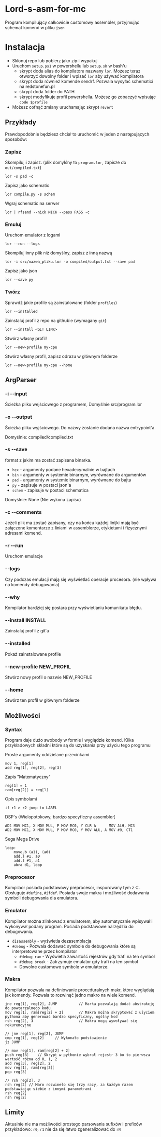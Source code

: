 # Lord-s-asm-for-mc
Program kompilujący całkowicie customowy assembler, przyjmując schemat komend w pliku `json`

# Instalacja
* Sklonuj repo lub pobierz jako zip i wypakuj
* Uruchom `setup.ps1` w powershellu lub `setup.sh` w bash'u
  * skrypt doda alias do kompilatora nazwany `lor`. Możesz teraz otworzyć dowolny folder i wpisać `lor` aby używać kompilatora
  * skrypt doda również komende sendrf. Pozwala wysyłać schematici na redstonefun.pl
  * skrypt doda folder do PATH
  * skrypt modyfikuje profil powershella. Możesz go zobaczyć wpisując `code $profile` 
* Możesz cofnąć zmiany uruchamając skrypt `revert`

## Przykłady
Prawdopodobnie będziesz chciał to uruchomić w jeden z następujących sposobów:

### Zapisz
Skompiluj i zapisz. (plik domylśny to `program.lor`, zapisze do `out/compiled.txt`)
```
lor -s pad -c 
```
Zapisz jako schematic
```
lor compile.py -s schem 
```
Wgraj schematic na serwer
```
lor | rfsend --nick NICK --pass PASS -c
```
### Emuluj
Uruchom emulator z logami
```
lor --run --logs
```
Skompiluj inny plik niż domyślny, zapisz z inną nazwą
```
lor -i src/nazwa_pliku.lor -o compiled/output.txt --save pad
```
Zapisz jako json
```
lor --save py
```

### Twórz
Sprawdź jakie profile są zainstalowane (folder `profiles`)
```
lor --installed
```

Zainstaluj profil z repo na githubie (wymagany `git`)
```
lor --install <GIT LINK>
```

Stwórz własny profil!
```
lor --new-profile my-cpu
```

Stwórz własny profil, zapisz odrazu w głównym folderze
```
lor --new-profile my-cpu --home
```


## ArgParser
### -i --input
Ścieżka pliku wejściowego z programem, 
Domyślnie src/program.lor
### -o --output
Ściezka pliku wyjściowego. Do nazwy zostanie dodana nazwa entrypoint'a.


Domyślnie: compiled/compiled.txt
### -s --save
format z jakim ma zostać zapisana binarka.
* `hex` - argumenty podane hexadecymalnie w bajtach
* `bin` - argumenty w systemie binarnym, wyrównane do argumentów
* `pad` - argumenty w systemie binarnym, wyrównane do bajta
* `py`  - zapisuje w postaci json'a
* `schem` - zapisuje w postaci schematica


Domyślnie: None (Nie wykona zapisu)
### -c --comments
Jeżeli plik ma zostać zapisany, czy na końcu każdej linijki mają być załączone komentarze z liniami w assemblerze, etykietami i fizycznymi adresami komend.
### -r --run
Uruchom emulacje
### --logs
Czy podczas emulacji mają się wyświetlać operacje procesora. (nie wpływa na komendy debugowania)
### --why
Kompilator bardziej się postara przy wyświetlaniu komunikatu błędu.
### --install INSTALL
Zainstaluj profil z git'a
### --installed
Pokaż zainstalowane profile
### --new-profile NEW_PROFIL
Stwórz nowy profil o nazwie NEW_PROFILE
### --home
Stwórz ten profil w głównym folderze

## Możliwości
### Syntax
Program daje dużo swobody w formie i wyglądzie komend.
Kilka przykładowych składni które są do uzyskania przy użyciu tego programu

Proste argumenty oddzielane przecinkami
```
mov 1, reg[1]
add reg[1], reg[2], reg[3]
```
Zapis "Matematyczny"
```
reg[1] = 1
ram[reg[2]] = reg[1] 
```
Opis symbolami
```
if r1 > r2 jump to LABEL
```
DSP's (Wielopotokowy, bardzo specyficzny assembler)
```
AD2 MOV MC1, X MOV MUL, P MOV MC0, Y CLR A      MOV ALH, MC3
AD2 MOV MC1, X MOV MUL, P MOV MC0, Y MOV ALU, A MOV #0, CT1
```
Sega Mega Drive
```
loop:
    move.b (a1), (a0)
    add.l #1, a0
    add.l #1, a1
    abra d1, loop
```

### Preprocesor
Kompilaor posiada podstawowy preprocesor, insporowany tym z C. Obsługuje `#define`, `#ifdef`.
Posiada swoje makra i możliwość dodawania symboli debugowania dla emulatora.

### Emulator
Kompilator można zlinkować z emulatorem, aby automatycznie wpisywał i wykonywał podany program. Posiada podstawowe narzędzia do debugowania. 
* `disassembly` - wyświetla dezasemblacja 
* `#debug` - Pozwala dodawać symbole do debugowania które są interpretowane przez kompilator
  * `#debug ram` - Wyświetla zawartość rejestrów gdy trafi na ten symbol
  * `#debug break` - Zatrzymuje emulator gdy trafi na ten symbol
  * Dowolne customowe symbole w emulatorze. 
### Makra
Kompilator pozwala na definiowanie proceduralnych makr, które wyglądają jak komendy. Pozwala to rozwinąć jedno makro  na wiele komend.
```
jne reg[1], reg[2], JUMP          // Marka pozwalają dodać abstrakcję do powtarzalnego kodu
mov reg[1], ram[reg[2] + 2]       // Makra można skryptować z użyciem pythona aby generować bardzo specyficzny, ogólny kod
rsh reg[2], 3                     // Makra mogą wywoływać się rekurencyjne
```
```
// jne reg[1], reg[2], JUMP
cmp reg[1], reg[2]     // Wykonało podstawienie
jz JUMP

// mov reg[1], ram[reg[2] + 2]
push reg[3]    // Skrypt w pythonie wybrał rejestr 3 bo to pierwsza wartość różna od 0, 1, 2
add reg[3], reg[2], 2
mov reg[1], ram[reg[3]]
pop reg[3]

// rsh reg[2], 3
rsh reg[2] // Maro rozwineło się trzy razy, za każdym razem podstawiając siebie z innymi parametrami 
rsh reg[2]
rsh reg[2]
```
## Limity
Aktualnie nie ma możliwości prostego parsowania sufixów i prefixów przykładowo:
`r0`, `r1` nie da się łatwo zgeneralizować do `rN`
